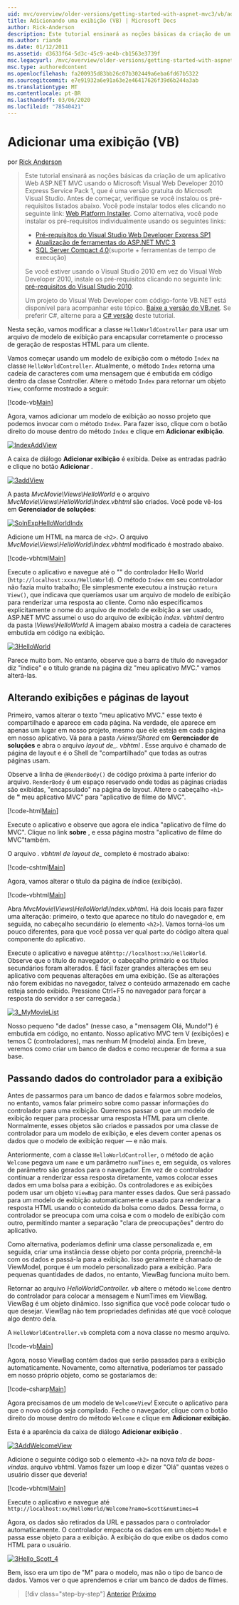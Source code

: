 ```yaml
---
uid: mvc/overview/older-versions/getting-started-with-aspnet-mvc3/vb/adding-a-view
title: Adicionando uma exibição (VB) | Microsoft Docs
author: Rick-Anderson
description: Este tutorial ensinará as noções básicas da criação de um aplicativo Web ASP.NET MVC usando o Microsoft Visual Web Developer 2010 Express Service Pack 1, que é...
ms.author: riande
ms.date: 01/12/2011
ms.assetid: d3633f64-5d3c-45c9-ae4b-cb1563e3739f
msc.legacyurl: /mvc/overview/older-versions/getting-started-with-aspnet-mvc3/vb/adding-a-view
msc.type: authoredcontent
ms.openlocfilehash: fa200935d83bb26c07b302449a6eba6fd67b5322
ms.sourcegitcommit: e7e91932a6e91a63e2e46417626f39d6b244a3ab
ms.translationtype: MT
ms.contentlocale: pt-BR
ms.lasthandoff: 03/06/2020
ms.locfileid: "78540421"
---
```

# <a name="adding-a-view-vb"></a>Adicionar uma exibição (VB)

por [Rick Anderson](https://twitter.com/RickAndMSFT)

> Este tutorial ensinará as noções básicas da criação de um aplicativo Web ASP.NET MVC usando o Microsoft Visual Web Developer 2010 Express Service Pack 1, que é uma versão gratuita do Microsoft Visual Studio. Antes de começar, verifique se você instalou os pré-requisitos listados abaixo. Você pode instalar todos eles clicando no seguinte link: [Web Platform Installer](https://www.microsoft.com/web/gallery/install.aspx?appid=VWD2010SP1Pack). Como alternativa, você pode instalar os pré-requisitos individualmente usando os seguintes links:
> 
> - [Pré-requisitos do Visual Studio Web Developer Express SP1](https://www.microsoft.com/web/gallery/install.aspx?appid=VWD2010SP1Pack)
> - [Atualização de ferramentas do ASP.NET MVC 3](https://www.microsoft.com/web/gallery/install.aspx?appsxml=&amp;appid=MVC3)
> - [SQL Server Compact 4,0](https://www.microsoft.com/web/gallery/install.aspx?appid=SQLCE;SQLCEVSTools_4_0)(suporte + ferramentas de tempo de execução)
> 
> Se você estiver usando o Visual Studio 2010 em vez do Visual Web Developer 2010, instale os pré-requisitos clicando no seguinte link: [pré-requisitos do Visual Studio 2010](https://www.microsoft.com/web/gallery/install.aspx?appsxml=&amp;appid=VS2010SP1Pack).
> 
> Um projeto do Visual Web Developer com código-fonte VB.NET está disponível para acompanhar este tópico. [Baixe a versão do VB.net](https://code.msdn.microsoft.com/Introduction-to-MVC-3-10d1b098). Se preferir C#, alterne para a [ C# versão](../cs/adding-a-view.md) deste tutorial.

Nesta seção, vamos modificar a classe `HelloWorldController` para usar um arquivo de modelo de exibição para encapsular corretamente o processo de geração de respostas HTML para um cliente.

Vamos começar usando um modelo de exibição com o método `Index` na classe `HelloWorldController`. Atualmente, o método `Index` retorna uma cadeia de caracteres com uma mensagem que é embutida em código dentro da classe Controller. Altere o método `Index` para retornar um objeto `View`, conforme mostrado a seguir:

[!code-vb[Main](adding-a-view/samples/sample1.vb)]

Agora, vamos adicionar um modelo de exibição ao nosso projeto que podemos invocar com o método `Index`. Para fazer isso, clique com o botão direito do mouse dentro do método `Index` e clique em **Adicionar exibição**.

[![IndexAddView](adding-a-view/_static/image2.png "IndexAddView")](adding-a-view/_static/image1.png)

A caixa de diálogo **Adicionar exibição** é exibida. Deixe as entradas padrão e clique no botão **Adicionar** .

[![3addView](adding-a-view/_static/image4.png "3addView")](adding-a-view/_static/image3.png)

A pasta *MvcMovie\Views\HelloWorld* e o arquivo *MvcMovie\Views\HelloWorld\Index.vbhtml* são criados. Você pode vê-los em **Gerenciador de soluções**:

[![SolnExpHelloWorldIndx](adding-a-view/_static/image6.png "SolnExpHelloWorldIndx")](adding-a-view/_static/image5.png)

Adicione um HTML na marca de `<h2>`. O arquivo *MvcMovie\Views\HelloWorld\Index.vbhtml* modificado é mostrado abaixo.

[!code-vbhtml[Main](adding-a-view/samples/sample2.vbhtml)]

Execute o aplicativo e navegue até o &quot;&quot; do controlador Hello World (`http://localhost:xxxx/HelloWorld`). O método `Index` em seu controlador não fazia muito trabalho; Ele simplesmente executou a instrução `return View()`, que indicava que queríamos usar um arquivo de modelo de exibição para renderizar uma resposta ao cliente. Como não especificamos explicitamente o nome do arquivo de modelo de exibição a ser usado, ASP.NET MVC assumei o uso do arquivo de exibição *index. vbhtml* dentro da pasta *\Views\HelloWorld* A imagem abaixo mostra a cadeia de caracteres embutida em código na exibição.

[![3HelloWorld](adding-a-view/_static/image8.png "3HelloWorld")](adding-a-view/_static/image7.png)

Parece muito bom. No entanto, observe que a barra de título do navegador diz &quot;índice&quot; e o título grande na página diz &quot;meu aplicativo MVC.&quot; vamos alterá-las.

## <a name="changing-views-and-layout-pages"></a>Alterando exibições e páginas de layout

Primeiro, vamos alterar o texto &quot;meu aplicativo MVC.&quot; esse texto é compartilhado e aparece em cada página. Na verdade, ele aparece em apenas um lugar em nosso projeto, mesmo que ele esteja em cada página em nosso aplicativo. Vá para a pasta */views/Shared* em **Gerenciador de soluções** e abra o arquivo *layout de\_. vbhtml* . Esse arquivo é chamado de página de layout e é o Shell de &quot;compartilhado&quot; que todas as outras páginas usam.

Observe a linha de `@RenderBody()` de código próxima à parte inferior do arquivo. `RenderBody` é um espaço reservado onde todas as páginas criadas são exibidas, &quot;encapsulado&quot; na página de layout. Altere o cabeçalho `<h1>` de **&quot;** meu aplicativo MVC&quot; para &quot;aplicativo de filme do MVC&quot;.

[!code-html[Main](adding-a-view/samples/sample3.html)]

Execute o aplicativo e observe que agora ele indica &quot;aplicativo de filme do MVC&quot;. Clique no link **sobre** , e essa página mostra &quot;aplicativo de filme do MVC&quot;também.

O arquivo *. vbhtml de layout de\_* completo é mostrado abaixo:

[!code-cshtml[Main](adding-a-view/samples/sample4.cshtml)]

Agora, vamos alterar o título da página de índice (exibição).

[!code-vbhtml[Main](adding-a-view/samples/sample5.vbhtml)]

Abra *MvcMovie\Views\HelloWorld\Index.vbhtml*. Há dois locais para fazer uma alteração: primeiro, o texto que aparece no título do navegador e, em seguida, no cabeçalho secundário (o elemento `<h2>`). Vamos torná-los um pouco diferentes, para que você possa ver qual parte do código altera qual componente do aplicativo.

Execute o aplicativo e navegue até`http://localhost:xx/HelloWorld`. Observe que o título do navegador, o cabeçalho primário e os títulos secundários foram alterados. É fácil fazer grandes alterações em seu aplicativo com pequenas alterações em uma exibição. (Se as alterações não forem exibidas no navegador, talvez o conteúdo armazenado em cache esteja sendo exibido. Pressione Ctrl+F5 no navegador para forçar a resposta do servidor a ser carregada.)

[![3_MyMovieList](adding-a-view/_static/image10.png "3_MyMovieList")](adding-a-view/_static/image9.png)

Nosso pequeno &quot;de dados&quot; (nesse caso, a &quot;mensagem Olá, Mundo!&quot;) é embutida em código, no entanto. Nosso aplicativo MVC tem V (exibições) e temos C (controladores), mas nenhum M (modelo) ainda. Em breve, veremos como criar um banco de dados e como recuperar de forma a sua base.

## <a name="passing-data-from-the-controller-to-the-view"></a>Passando dados do controlador para a exibição

Antes de passarmos para um banco de dados e falarmos sobre modelos, no entanto, vamos falar primeiro sobre como passar informações do controlador para uma exibição. Queremos passar o que um modelo de exibição requer para processar uma resposta HTML para um cliente. Normalmente, esses objetos são criados e passados por uma classe de controlador para um modelo de exibição, e eles devem conter apenas os dados que o modelo de exibição requer — e não mais.

Anteriormente, com a classe `HelloWorldController`, o método de ação `Welcome` pegava um `name` e um parâmetro `numTimes` e, em seguida, os valores de parâmetro são gerados para o navegador. Em vez de o controlador continuar a renderizar essa resposta diretamente, vamos colocar esses dados em uma bolsa para a exibição. Os controladores e as exibições podem usar um objeto `ViewBag` para manter esses dados. Que será passado para um modelo de exibição automaticamente e usado para renderizar a resposta HTML usando o conteúdo da bolsa como dados. Dessa forma, o controlador se preocupa com uma coisa e com o modelo de exibição com outro, permitindo manter a separação &quot;clara de preocupações&quot; dentro do aplicativo.

Como alternativa, poderíamos definir uma classe personalizada e, em seguida, criar uma instância desse objeto por conta própria, preenchê-la com os dados e passá-la para a exibição. Isso geralmente é chamado de ViewModel, porque é um modelo personalizado para a exibição. Para pequenas quantidades de dados, no entanto, ViewBag funciona muito bem.

Retornar ao arquivo *HelloWorldController. vb* altere o método `Welcome` dentro do controlador para colocar a mensagem e NumTimes em ViewBag. ViewBag é um objeto dinâmico. Isso significa que você pode colocar tudo o que desejar. ViewBag não tem propriedades definidas até que você coloque algo dentro dela.

A `HelloWorldController.vb` completa com a nova classe no mesmo arquivo.

[!code-vb[Main](adding-a-view/samples/sample6.vb)]

Agora, nosso ViewBag contém dados que serão passados para a exibição automaticamente. Novamente, como alternativa, poderíamos ter passado em nosso próprio objeto, como se gostaríamos de:

[!code-csharp[Main](adding-a-view/samples/sample7.cs)]

Agora precisamos de um modelo de `WelcomeView`! Execute o aplicativo para que o novo código seja compilado. Feche o navegador, clique com o botão direito do mouse dentro do método `Welcome` e clique em **Adicionar exibição**.

Esta é a aparência da caixa de diálogo **Adicionar exibição** .

[![3AddWelcomeView](adding-a-view/_static/image12.png "3AddWelcomeView")](adding-a-view/_static/image11.png)

Adicione o seguinte código sob o elemento `<h2>` na nova <em>tela de boas-vindas.</em> arquivo vbhtml. Vamos fazer um loop e dizer &quot;Olá&quot; quantas vezes o usuário disser que deveria!

[!code-vbhtml[Main](adding-a-view/samples/sample8.vbhtml)]

Execute o aplicativo e navegue até `http://localhost:xx/HelloWorld/Welcome?name=Scott&numtimes=4`

Agora, os dados são retirados da URL e passados para o controlador automaticamente. O controlador empacota os dados em um objeto `Model` e passa esse objeto para a exibição. A exibição do que exibe os dados como HTML para o usuário.

[![3Hello_Scott_4](adding-a-view/_static/image14.png "3Hello_Scott_4")](adding-a-view/_static/image13.png)

Bem, isso era um tipo de &quot;M&quot; para o modelo, mas não o tipo de banco de dados. Vamos ver o que aprendemos e criar um banco de dados de filmes.

> [!div class="step-by-step"]
> [Anterior](adding-a-controller.md)
> [Próximo](adding-a-model.md)

